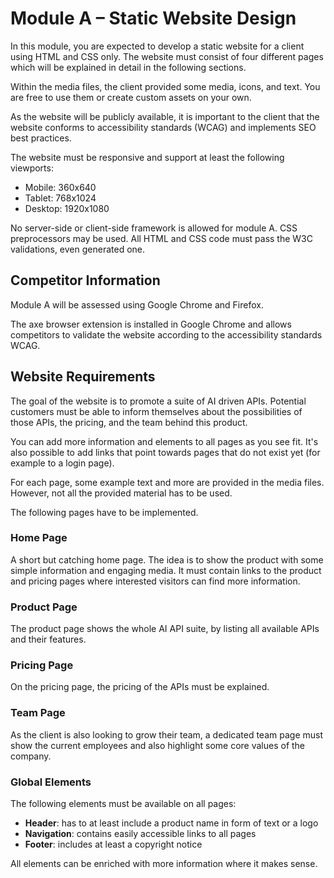 # Module A – Static Website Design

In this module, you are expected to develop a static website for a client using HTML and CSS only.
The website must consist of four different pages which will be explained in detail in the following sections.

Within the media files, the client provided some media, icons, and text.
You are free to use them or create custom assets on your own.

As the website will be publicly available, it is important to the client that the website conforms to accessibility standards (WCAG) and implements SEO best practices.

The website must be responsive and support at least the following viewports:
- Mobile: 360x640
- Tablet: 768x1024
- Desktop: 1920x1080

No server-side or client-side framework is allowed for module A.
CSS preprocessors may be used.
All HTML and CSS code must pass the W3C validations, even generated one.

## Competitor Information

Module A will be assessed using Google Chrome and Firefox.

The axe browser extension is installed in Google Chrome and allows competitors to validate the website according to the accessibility standards WCAG.

## Website Requirements

The goal of the website is to promote a suite of AI driven APIs.
Potential customers must be able to inform themselves about the possibilities of those APIs, the pricing, and the team behind this product.

You can add more information and elements to all pages as you see fit.
It's also possible to add links that point towards pages that do not exist yet (for example to a login page).

For each page, some example text and more are provided in the media files.
However, not all the provided material has to be used.

The following pages have to be implemented.

### Home Page

A short but catching home page.
The idea is to show the product with some simple information and engaging media.
It must contain links to the product and pricing pages where interested visitors can find more information.

### Product Page

The product page shows the whole AI API suite, by listing all available APIs and their features.

### Pricing Page

On the pricing page, the pricing of the APIs must be explained.

### Team Page

As the client is also looking to grow their team, a dedicated team page must show the current employees and also highlight some core values of the company.

### Global Elements

The following elements must be available on all pages:
- **Header**: has to at least include a product name in form of text or a logo
- **Navigation**: contains easily accessible links to all pages
- **Footer**: includes at least a copyright notice

All elements can be enriched with more information where it makes sense.
